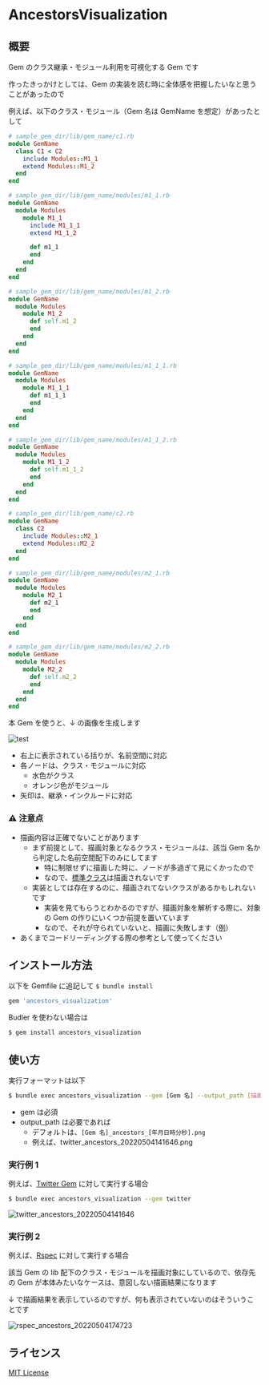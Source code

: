 # AncestorsVisualization
## 概要
Gem のクラス継承・モジュール利用を可視化する Gem です

作ったきっかけとしては、Gem の実装を読む時に全体感を把握したいなと思うことがあったので

例えば、以下のクラス・モジュール（Gem 名は GemName を想定）があったとして

```ruby
# sample_gem_dir/lib/gem_name/c1.rb
module GemName
  class C1 < C2
    include Modules::M1_1
    extend Modules::M1_2
  end
end

# sample_gem_dir/lib/gem_name/modules/m1_1.rb
module GemName
  module Modules
    module M1_1
      include M1_1_1
      extend M1_1_2

      def m1_1
      end
    end
  end
end

# sample_gem_dir/lib/gem_name/modules/m1_2.rb
module GemName
  module Modules
    module M1_2
      def self.m1_2
      end
    end
  end
end

# sample_gem_dir/lib/gem_name/modules/m1_1_1.rb
module GemName
  module Modules
    module M1_1_1
      def m1_1_1
      end
    end
  end
end

# sample_gem_dir/lib/gem_name/modules/m1_1_2.rb
module GemName
  module Modules
    module M1_1_2
      def self.m1_1_2
      end
    end
  end
end

# sample_gem_dir/lib/gem_name/c2.rb
module GemName
  class C2
    include Modules::M2_1
    extend Modules::M2_2
  end
end

# sample_gem_dir/lib/gem_name/modules/m2_1.rb
module GemName
  module Modules
    module M2_1
      def m2_1
      end
    end
  end
end

# sample_gem_dir/lib/gem_name/modules/m2_2.rb
module GemName
  module Modules
    module M2_2
      def self.m2_2
      end
    end
  end
end
```

本 Gem を使うと、↓ の画像を生成します

![test](https://user-images.githubusercontent.com/46615665/166624534-6cd57cc6-e7cd-455b-9d9c-3af002f5435b.png)

- 右上に表示されている括りが、名前空間に対応
- 各ノードは、クラス・モジュールに対応
    - 水色がクラス
    - オレンジ色がモジュール
- 矢印は、継承・インクルードに対応

### ⚠️ 注意点

- 描画内容は正確でないことがあります
    - まず前提として、描画対象となるクラス・モジュールは、該当 Gem 名から判定した名前空間配下のみにしてます
        - 特に制限せずに描画した時に、ノードが多過ぎて見にくかったので
        - なので、[標準クラス](https://docs.ruby-lang.org/ja/latest/library/_builtin.html)は描画されないです
    - 実装としては存在するのに、描画されてないクラスがあるかもしれないです
        - 実装を見てもらうとわかるのですが、描画対象を解析する際に、対象の Gem の作りにいくつか前提を置いています
        - なので、それが守られていないと、描画に失敗します（[例](https://github.com/tommy-012/ancestors_visualization#%E5%AE%9F%E8%A1%8C%E4%BE%8B-2)）
- あくまでコードリーディングする際の参考として使ってください

## インストール方法

以下を Gemfile に追記して `$ bundle install`

```ruby
gem 'ancestors_visualization'
```

Budler を使わない場合は

```sh
$ gem install ancestors_visualization
```

## 使い方

実行フォーマットは以下

```sh
$ bundle exec ancestors_visualization --gem [Gem 名] --output_path [描画ファイルの出力先]
```

- gem は必須
- output_path は必要であれば
    - デフォルトは、`[Gem 名]_ancestors_[年月日時分秒].png`
    - 例えば、twitter_ancestors_20220504141646.png

### 実行例 1
例えば、[Twitter Gem](https://github.com/sferik/twitter) に対して実行する場合

```sh
$ bundle exec ancestors_visualization --gem twitter
```

![twitter_ancestors_20220504141646](https://user-images.githubusercontent.com/46615665/166626477-26a20225-c7ed-487a-be7c-0a7a2def97aa.png)

### 実行例 2
例えば、[Rspec](https://github.com/rspec/rspec-core) に対して実行する場合

該当 Gem の lib 配下のクラス・モジュールを描画対象にしているので、依存先の Gem が本体みたいなケースは、意図しない描画結果になります

↓ で描画結果を表示しているのですが、何も表示されていないのはそういうことです

![rspec_ancestors_20220504174723](https://user-images.githubusercontent.com/46615665/166649622-61bc7626-0daa-4c22-9408-94a6375b3e0a.png)

## ライセンス

[MIT License](https://opensource.org/licenses/MIT)
